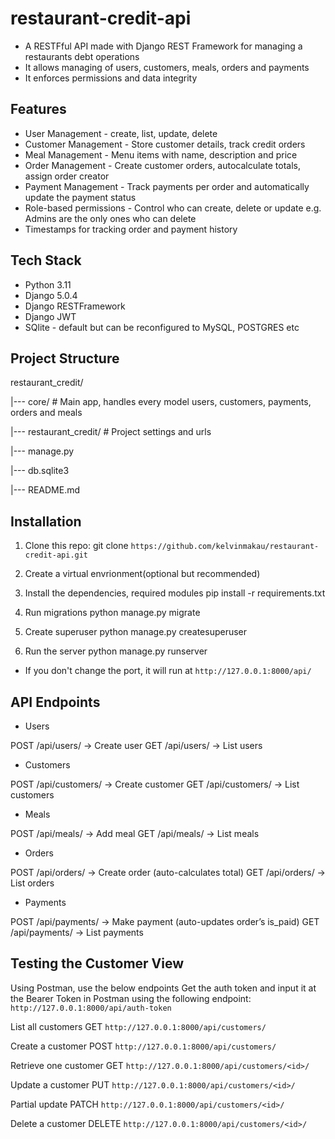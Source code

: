 # restaurant-credit-api

- A RESTFful API made with Django REST Framework for managing a restaurants debt operations
- It allows managing of users, customers, meals, orders and payments
- It enforces permissions and data integrity

## Features

- User Management - create, list, update, delete
- Customer Management - Store customer details, track credit orders
- Meal Management - Menu items with name, description and price
- Order Management - Create customer orders, autocalculate totals, assign order creator
- Payment Management - Track payments per order and automatically update the payment status
- Role-based permissions - Control who can create, delete or update e.g. Admins are the only ones who can delete
- Timestamps for tracking order and payment history

## Tech Stack

- Python 3.11
- Django 5.0.4
- Django RESTFramework
- Django JWT
- SQlite - default but can be reconfigured to MySQL, POSTGRES etc

## Project Structure

restaurant_credit/

|--- core/ # Main app, handles every model users, customers, payments, orders and meals

|--- restaurant_credit/ # Project settings and urls

|--- manage.py

|--- db.sqlite3

|--- README.md

## Installation

1. Clone this repo:
git clone `https://github.com/kelvinmakau/restaurant-credit-api.git`

2. Create a virtual envrionment(optional but recommended)

3. Install the dependencies, required modules
pip install -r requirements.txt

4. Run migrations
python manage.py migrate

5. Create superuser
python manage.py createsuperuser

6. Run the server
python manage.py runserver

- If you don't change the port, it will run at `http://127.0.0.1:8000/api/`

## API Endpoints

- Users

POST /api/users/ → Create user
GET /api/users/ → List users

- Customers

POST /api/customers/ → Create customer
GET /api/customers/ → List customers

- Meals

POST /api/meals/ → Add meal
GET /api/meals/ → List meals

- Orders

POST /api/orders/ → Create order (auto-calculates total)
GET /api/orders/ → List orders

- Payments

POST /api/payments/ → Make payment (auto-updates order’s is_paid)
GET /api/payments/ → List payments

## Testing the Customer View

Using Postman, use the below endpoints
Get the auth token and input it at the Bearer Token in Postman using the following endpoint:
`http://127.0.0.1:8000/api/auth-token`

List all customers
GET
`http://127.0.0.1:8000/api/customers/`

Create a customer
POST
`http://127.0.0.1:8000/api/customers/`

Retrieve one customer
GET
`http://127.0.0.1:8000/api/customers/<id>/`

Update a customer
PUT
`http://127.0.0.1:8000/api/customers/<id>/`

Partial update
PATCH
`http://127.0.0.1:8000/api/customers/<id>/`

Delete a customer
DELETE
`http://127.0.0.1:8000/api/customers/<id>/`
